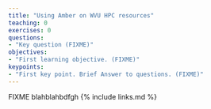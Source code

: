 ```yaml
---
title: "Using Amber on WVU HPC resources"
teaching: 0
exercises: 0
questions:
- "Key question (FIXME)"
objectives:
- "First learning objective. (FIXME)"
keypoints:
- "First key point. Brief Answer to questions. (FIXME)"
---
```

FIXME
blahblahbdfgh
{% include links.md %}

